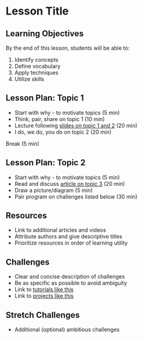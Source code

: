 # Lesson Title

## Learning Objectives
By the end of this lesson, students will be able to:
1. Identify concepts
2. Define vocabulary
3. Apply techniques
4. Utilize skills

## Lesson Plan: Topic 1
- Start with why - to motivate topics (5 min)
- Think, pair, share on topic 1 (10 min)
- Lecture following [slides on topic 1 and 2](URL-here) (20 min)
- I do, we do, you do on topic 2 (20 min)

Break (5 min)

## Lesson Plan: Topic 2
- Start with why - to motivate topics (5 min)
- Read and discuss [article on topic 3](URL-here) (20 min)
- Draw a picture/diagram (5 min)
- Pair program on challenges listed below (30 min)

## Resources
- Link to additional articles and videos
- Attribute authors and give descriptive titles
- Prioritize resources in order of learning utility

## Challenges
- Clear and concise description of challenges
- Be as specific as possible to avoid ambiguity
- Link to [tutorials like this](https://make.sc/shortlink)
- Link to [projects like this](../Projects/ProjectName)

## Stretch Challenges
- Additional (optional) ambitious challenges
